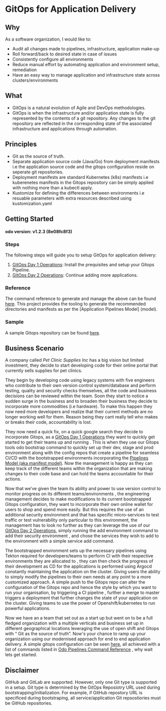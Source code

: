 # GitOps for Application Delivery

## Why

As a software organization, I would like to:

* Audit all changes made to pipelines, infrastructure, application make-up
* Roll forward/back to desired state in case of issues
* Consistently configure all environments
* Reduce manual effort by automating application and environment setup, remediation
* Have an easy way to manage application and infrastructure state across clusters/environments

## What

* GitOps is a natural evolution of Agile and DevOps methodologies.
* GitOps is when the infrastructure and/or application state is fully represented by the contents of a git repository. Any changes to the git repository are reflected in the corresponding state of the associated infrastructure and applications through automation.


## Principles

* Git as the source of truth.
* Separate application source code (Java/Go) from deployment manifests i.e the application source code and the gitops configuration reside on seperate git repositories.
* Deployment manifests are standard Kubernetes (k8s) manifests i.e kuberenetes manifests in the Gitops repository can be simply applied with nothing more than a kubectl apply.
* Kustomize for defining the differences between environments i.e resuable parameters with extra resources described using kustomization.yaml



## Getting Started
#### odo version: v1.2.3 (8e08fc8f3)
### Steps

The following steps will guide you to setup GitOps for application delivery:

1. [GitOps Day 1 Operations](journey/day1): Install the prequisites and setup your Gitops Pipeline.
2. [GitOps Day 2 Operations](journey/day2): Continue adding more applications.


### Reference

The command reference to generate and manage the above can be found [here](commands).
This project provides the tooling to generate the recommended directories and manifests as per the [Application Pipelines Model] (model). 


### Sample

A sample Gitops repository can be found [here](https://github.com/rhd-gitops-example/gitops).


## Business Scenario

A company called *Pet Clinic Supplies Inc* has a big vision but limited investment, they decide to start developing code for their online portal that currently sells supplies for pet clinics.

They begin by developing code using legacy systems with five engineers who contribute to their own version control system/database and perform testing, quality and security checks themselves, all the code and business decisions can be reviewed within the team. Soon they start to notice a sudden surge in the business and to broaden their business they decide to incorporate more commodities (i.e hardware). To make this happen they now need more developers and realize that their current methods are no longer working well for them. Reason being they cant really tell who makes or breaks their code, accountability is lost.

They now need a quick fix, on a quick google search they decide to incorporate Gitops, as a [GitOps Day 1 Operations](journey/day1) they want to quickly get started to get their teams up and running . This is when they use our Gitops tools odo bootstrap command to quickly set up their dev, stage and prod environment along with the config repos that create a pipeline for seamless CI/CD with the bootstrapped environments incorporating the [Pipelines Model (aka manifest model)](model). Now the management is happy as they can keep track of the different teams within the organization that are making changes to  their code base and can hold the teams accountable for their actions.

Now that we’ve given the team its ability and power to use version control to monitor progress on its different teams/environments , the engineering management decides to make modifications to its current bootstrapped Gitops configuration, they want to incorporate their own online wallet for users to shop and spend more easily. But this requires the use of an additional security environment and that has specific micro-services to test traffic or test vulnerability only particular to this environment, the management has to look no further as they can leverage the use of our [GitOps Day 2 Operations](journey/day2), simply running the add environment command to add their security environment , and chose the services they wish to add to the environment with a simple service add command.

The bootstrapped environment sets up the necessary pipelines using Tekton required for developers/teams to perform CI with their respective environments they are allocated to , they can then check the progress of their development as CD for the applications is performed using Argocd constantly maintaining the application on the cluster. Giving users the ability to simply modify the pipelines to their own needs at any point to a more customized approach. A simple push to the Gitops repo can alter the configuration of the Gitops repo and hence the style by which you want to run your organisation, by triggering a CI pipeline , further a merge to master triggers a deployment that further changes the state of your application on the cluster. Giving teams to use the power of Openshift/kubernetes to run powerful applications.

Now we have an a team that set out as a start up but went on to be a full fledged organization with a multiple verticals and business set up in different geographical locations leveraging the use of open shift and Gitops with “ Git as the source of truth”. Now's your chance to ramp up your organization using our modernised approach for end to end application delivery. A simple gitops configuration can be seen [here](https://github.com/ishitasequeira/gitops), all achieved with a list of commands listed in [Odo Pipelines Command Reference](commands) , why wait lets get started.

## Disclaimer
GitHub and GitLab are supported.  However, only one Git type is supported in a setup.  Git type is determined by the GitOps Reposiotry URL used during bootstrapping/initialization.  For example, if GitHub repostory URL is specificed during bootstraping, all service/application Git repsostiories must be GitHub repositories.
